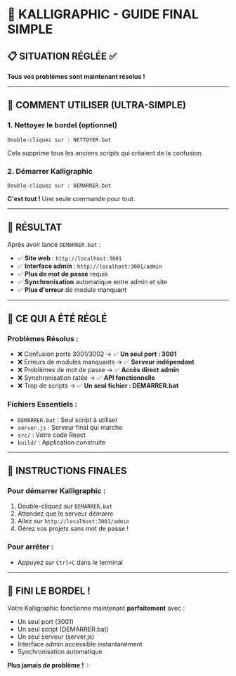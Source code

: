 # 🎯 KALLIGRAPHIC - GUIDE FINAL SIMPLE

## 📋 SITUATION RÉGLÉE ✅

**Tous vos problèmes sont maintenant résolus !**

---

## 🚀 COMMENT UTILISER (ULTRA-SIMPLE)

### **1. Nettoyer le bordel (optionnel)**
```
Double-cliquez sur : NETTOYER.bat
```
Cela supprime tous les anciens scripts qui créaient de la confusion.

### **2. Démarrer Kalligraphic**
```
Double-cliquez sur : DEMARRER.bat
```
**C'est tout !** Une seule commande pour tout.

---

## 🎉 RÉSULTAT

Après avoir lancé `DEMARRER.bat` :

- ✅ **Site web** : `http://localhost:3001`
- ✅ **Interface admin** : `http://localhost:3001/admin`
- ✅ **Plus de mot de passe** requis
- ✅ **Synchronisation** automatique entre admin et site
- ✅ **Plus d'erreur** de module manquant

---

## 🔧 CE QUI A ÉTÉ RÉGLÉ

### **Problèmes Résolus :**
- ❌ Confusion ports 3001/3002 → ✅ **Un seul port : 3001**
- ❌ Erreurs de modules manquants → ✅ **Serveur indépendant**
- ❌ Problèmes de mot de passe → ✅ **Accès direct admin**
- ❌ Synchronisation ratée → ✅ **API fonctionnelle**
- ❌ Trop de scripts → ✅ **Un seul fichier : DEMARRER.bat**

### **Fichiers Essentiels :**
- `DEMARRER.bat` : Seul script à utiliser
- `server.js` : Serveur final qui marche
- `src/` : Votre code React
- `build/` : Application construite

---

## 🎯 INSTRUCTIONS FINALES

### **Pour démarrer Kalligraphic :**
1. Double-cliquez sur `DEMARRER.bat`
2. Attendez que le serveur démarre
3. Allez sur `http://localhost:3001/admin`
4. Gérez vos projets sans mot de passe !

### **Pour arrêter :**
- Appuyez sur `Ctrl+C` dans le terminal

---

## 🎉 FINI LE BORDEL !

Votre Kalligraphic fonctionne maintenant **parfaitement** avec :
- Un seul port (3001)
- Un seul script (DEMARRER.bat)
- Un seul serveur (server.js)
- Interface admin accessible instantanément
- Synchronisation automatique

**Plus jamais de problème !** ✨
